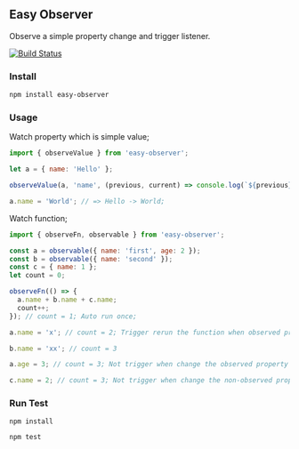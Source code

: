 ## Easy Observer

Observe a simple property change and trigger listener.

[![Build Status](https://travis-ci.org/fun-coder/easy-observer.svg?branch=master)](https://travis-ci.org/fun-coder/easy-observer)

### Install

```bash
npm install easy-observer
```

### Usage

Watch property which is simple value;

```javascript
import { observeValue } from 'easy-observer';

let a = { name: 'Hello' };

observeValue(a, 'name', (previous, current) => console.log(`${previous} -> ${current}`));

a.name = 'World'; // => Hello -> World;
```

Watch function;

```javascript
import { observeFn, observable } from 'easy-observer';

const a = observable({ name: 'first', age: 2 });
const b = observable({ name: 'second' });
const c = { name: 1 };
let count = 0;

observeFn(() => {
  a.name + b.name + c.name;
  count++;
}); // count = 1; Auto run once;

a.name = 'x'; // count = 2; Trigger rerun the function when observed property changed

b.name = 'xx'; // count = 3

a.age = 3; // count = 3; Not trigger when change the observed property which is not used in the function

c.name = 2; // count = 3; Not trigger when change the non-observed property
```

### Run Test

```
npm install 

npm test
```
